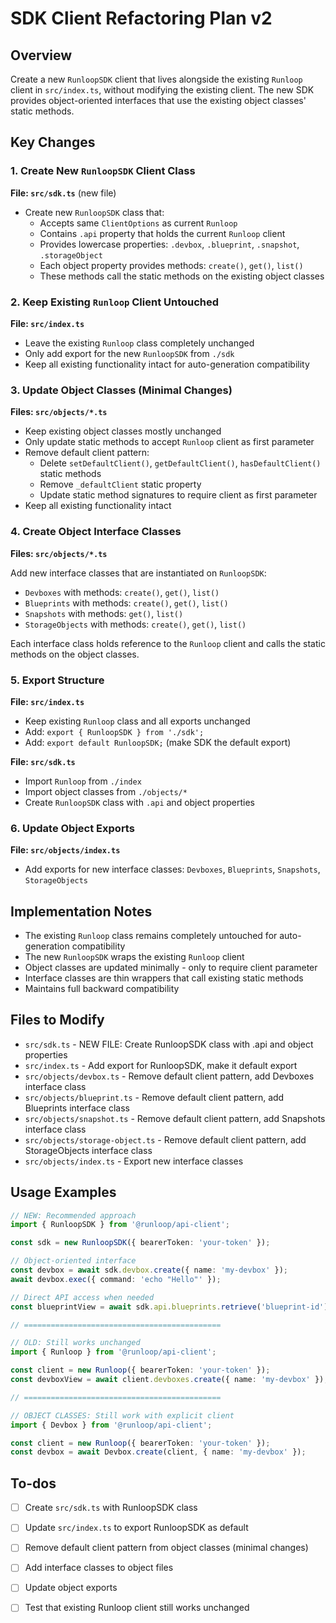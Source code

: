 # SDK Client Refactoring Plan v2

## Overview

Create a new `RunloopSDK` client that lives alongside the existing `Runloop` client in `src/index.ts`, without modifying the existing client. The new SDK provides object-oriented interfaces that use the existing object classes' static methods.

## Key Changes

### 1. Create New `RunloopSDK` Client Class

**File: `src/sdk.ts`** (new file)

- Create new `RunloopSDK` class that:
  - Accepts same `ClientOptions` as current `Runloop`
  - Contains `.api` property that holds the current `Runloop` client
  - Provides lowercase properties: `.devbox`, `.blueprint`, `.snapshot`, `.storageObject`
  - Each object property provides methods: `create()`, `get()`, `list()`
  - These methods call the static methods on the existing object classes

### 2. Keep Existing `Runloop` Client Untouched

**File: `src/index.ts`**

- Leave the existing `Runloop` class completely unchanged
- Only add export for the new `RunloopSDK` from `./sdk`
- Keep all existing functionality intact for auto-generation compatibility

### 3. Update Object Classes (Minimal Changes)

**Files: `src/objects/*.ts`**

- Keep existing object classes mostly unchanged
- Only update static methods to accept `Runloop` client as first parameter
- Remove default client pattern:
  - Delete `setDefaultClient()`, `getDefaultClient()`, `hasDefaultClient()` static methods
  - Remove `_defaultClient` static property
  - Update static method signatures to require client as first parameter
- Keep all existing functionality intact

### 4. Create Object Interface Classes

**Files: `src/objects/*.ts`**

Add new interface classes that are instantiated on `RunloopSDK`:
- `Devboxes` with methods: `create()`, `get()`, `list()`
- `Blueprints` with methods: `create()`, `get()`, `list()`
- `Snapshots` with methods: `get()`, `list()`
- `StorageObjects` with methods: `create()`, `get()`, `list()`

Each interface class holds reference to the `Runloop` client and calls the static methods on the object classes.

### 5. Export Structure

**File: `src/index.ts`**

- Keep existing `Runloop` class and all exports unchanged
- Add: `export { RunloopSDK } from './sdk';`
- Add: `export default RunloopSDK;` (make SDK the default export)

**File: `src/sdk.ts`**

- Import `Runloop` from `./index`
- Import object classes from `./objects/*`
- Create `RunloopSDK` class with `.api` and object properties

### 6. Update Object Exports

**File: `src/objects/index.ts`**

- Add exports for new interface classes: `Devboxes`, `Blueprints`, `Snapshots`, `StorageObjects`

## Implementation Notes

- The existing `Runloop` class remains completely untouched for auto-generation compatibility
- The new `RunloopSDK` wraps the existing `Runloop` client
- Object classes are updated minimally - only to require client parameter
- Interface classes are thin wrappers that call existing static methods
- Maintains full backward compatibility

## Files to Modify

- `src/sdk.ts` - NEW FILE: Create RunloopSDK class with .api and object properties
- `src/index.ts` - Add export for RunloopSDK, make it default export
- `src/objects/devbox.ts` - Remove default client pattern, add Devboxes interface class
- `src/objects/blueprint.ts` - Remove default client pattern, add Blueprints interface class
- `src/objects/snapshot.ts` - Remove default client pattern, add Snapshots interface class
- `src/objects/storage-object.ts` - Remove default client pattern, add StorageObjects interface class
- `src/objects/index.ts` - Export new interface classes

## Usage Examples

```typescript
// NEW: Recommended approach
import { RunloopSDK } from '@runloop/api-client';

const sdk = new RunloopSDK({ bearerToken: 'your-token' });

// Object-oriented interface
const devbox = await sdk.devbox.create({ name: 'my-devbox' });
await devbox.exec({ command: 'echo "Hello"' });

// Direct API access when needed
const blueprintView = await sdk.api.blueprints.retrieve('blueprint-id');

// ============================================

// OLD: Still works unchanged
import { Runloop } from '@runloop/api-client';

const client = new Runloop({ bearerToken: 'your-token' });
const devboxView = await client.devboxes.create({ name: 'my-devbox' });

// ============================================

// OBJECT CLASSES: Still work with explicit client
import { Devbox } from '@runloop/api-client';

const client = new Runloop({ bearerToken: 'your-token' });
const devbox = await Devbox.create(client, { name: 'my-devbox' });
```

## To-dos

- [ ] Create `src/sdk.ts` with RunloopSDK class
- [ ] Update `src/index.ts` to export RunloopSDK as default
- [ ] Remove default client pattern from object classes (minimal changes)
- [ ] Add interface classes to object files
- [ ] Update object exports
- [ ] Test that existing Runloop client still works unchanged

